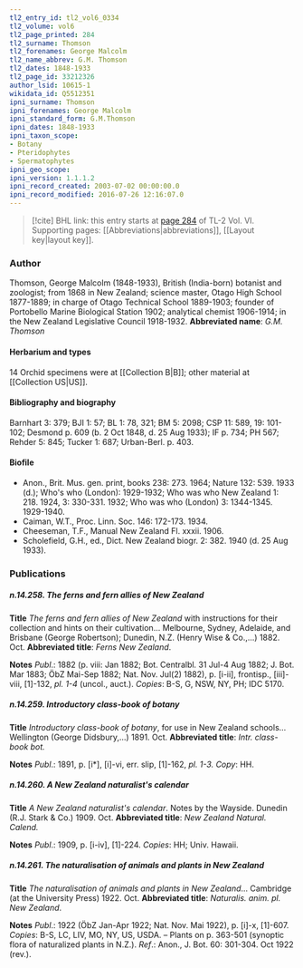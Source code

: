 ```yaml
---
tl2_entry_id: tl2_vol6_0334
tl2_volume: vol6
tl2_page_printed: 284
tl2_surname: Thomson
tl2_forenames: George Malcolm
tl2_name_abbrev: G.M. Thomson
tl2_dates: 1848-1933
tl2_page_id: 33212326
author_lsid: 10615-1
wikidata_id: Q5512351
ipni_surname: Thomson
ipni_forenames: George Malcolm
ipni_standard_form: G.M.Thomson
ipni_dates: 1848-1933
ipni_taxon_scope: 
- Botany
- Pteridophytes
- Spermatophytes
ipni_geo_scope: 
ipni_version: 1.1.1.2
ipni_record_created: 2003-07-02 00:00:00.0
ipni_record_modified: 2016-07-26 12:16:07.0
---
```



> [!cite] BHL link: this entry starts at [page 284](https://www.biodiversitylibrary.org/page/33212326) of TL-2 Vol. VI.
> Supporting pages: [[Abbreviations|abbreviations]], [[Layout key|layout key]].

### Author

Thomson, George Malcolm (1848-1933), British (India-born) botanist and zoologist; from 1868 in New Zealand; science master, Otago High School 1877-1889; in charge of Otago Technical School 1889-1903; founder of Portobello Marine Biological Station 1902; analytical chemist 1906-1914; in the New Zealand Legislative Council 1918-1932. 
**Abbreviated name**: *G.M. Thomson*

#### Herbarium and types

14 Orchid specimens were at [[Collection B|B]]; other material at [[Collection US|US]].

#### Bibliography and biography

Barnhart 3: 379; BJI 1: 57; BL 1: 78, 321; BM 5: 2098; CSP 11: 589, 19: 101-102; Desmond p. 609 (b. 2 Oct 1848, d. 25 Aug 1933); IF p. 734; PH 567; Rehder 5: 845; Tucker 1: 687; Urban-Berl. p. 403.

#### Biofile

- Anon., Brit. Mus. gen. print, books 238: 273. 1964; Nature 132: 539. 1933 (d.); Who's who (London): 1929-1932; Who was who New Zealand 1: 218. 1924, 3: 330-331. 1932; Who was who (London) 3: 1344-1345. 1929-1940.
- Caiman, W.T., Proc. Linn. Soc. 146: 172-173. 1934.
- Cheeseman, T.F., Manual New Zealand Fl. xxxii. 1906.
- Scholefield, G.H., ed., Dict. New Zealand biogr. 2: 382. 1940 (d. 25 Aug 1933).

### Publications

##### n.14.258. The ferns and fern allies of New Zealand

**Title**
*The ferns and fern allies of New Zealand* with instructions for their collection and hints on their cultivation... Melbourne, Sydney, Adelaide, and Brisbane (George Robertson); Dunedin, N.Z. (Henry Wise & Co.,...) 1882. Oct.
**Abbreviated title**: *Ferns New Zealand*.

**Notes**
*Publ*.: 1882 (p. viii: Jan 1882; Bot. Centralbl. 31 Jul-4 Aug 1882; J. Bot. Mar 1883; ÖbZ Mai-Sep 1882; Nat. Nov. Jul(2) 1882), p. \[i-ii\], frontisp., \[iii\]-viii, \[1\]-132, *pl. 1-4* (uncol., auct.). *Copies*: B-S, G, NSW, NY, PH; IDC 5170.

##### n.14.259. Introductory class-book of botany

**Title**
*Introductory class-book of botany*, for use in New Zealand schools... Wellington (George Didsbury,...) 1891. Oct.
**Abbreviated title**: *Intr. class-book bot.*

**Notes**
*Publ*.: 1891, p. \[i\*\], \[i\]-vi, err. slip, \[1\]-162, *pl. 1-3. Copy*: HH.

##### n.14.260. A New Zealand naturalist's calendar

**Title**
*A New Zealand naturalist's calendar*. Notes by the Wayside. Dunedin (R.J. Stark & Co.) 1909. Oct.
**Abbreviated title**: *New Zealand Natural. Calend.*

**Notes**
*Publ*.: 1909, p. \[i-iv\], \[1\]-224. *Copies*: HH; Univ. Hawaii.

##### n.14.261. The naturalisation of animals and plants in New Zealand

**Title**
*The naturalisation of animals and plants in New Zealand*... Cambridge (at the University Press) 1922. Oct.
**Abbreviated title**: *Naturalis. anim. pl. New Zealand*.

**Notes**
*Publ*.: 1922 (ÖbZ Jan-Apr 1922; Nat. Nov. Mai 1922), p. \[i\]-x, \[1\]-607. *Copies*: B-S, LC, LIV, MO, NY, US, USDA. – Plants on p. 363-501 (synoptic flora of naturalized plants in N.Z.).
*Ref*.: Anon., J. Bot. 60: 301-304. Oct 1922 (rev.).

